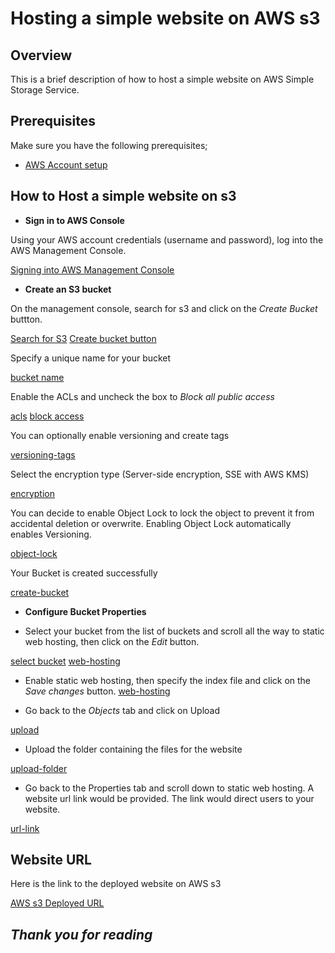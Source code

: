# Hosting a simple website on AWS s3

## Overview

This is a brief description of how to host a simple website on AWS Simple Storage Service. 

## Prerequisites

Make sure you have the following prerequisites;

- [AWS Account setup](https://console.aws.amazon.com/console/home)

## How to Host a simple website on s3

- **Sign in to AWS Console**

Using your AWS account credentials (username and password), log into the AWS Management Console.

[Signing into AWS Management Console](./images/web01.png)

- **Create an S3 bucket**

On the management console, search for s3 and click on the _Create Bucket_ buttton. 

[Search for S3](./images/web02.png)
[Create bucket button](./images/web03.png)

Specify a unique name for your bucket

[bucket name](./images/web04.png)

Enable the ACLs and uncheck the box to _Block all public access_

[acls](./images/web05.png)
[block access](./images/web06.png)

You can optionally enable versioning and create tags

[versioning-tags](./images/web07.png)

Select the encryption type (Server-side encryption, SSE with AWS KMS)

[encryption](./images/web08.png)

You can decide to enable Object Lock to lock the object to prevent it from accidental deletion or overwrite. Enabling Object Lock automatically enables Versioning.

[object-lock](./images/web09.png)

Your Bucket is created successfully

[create-bucket](./images/web10.png)

- **Configure Bucket Properties**

- Select your bucket from the list of buckets and scroll all the way to static web hosting, then click on the _Edit_ button.

[select bucket](./images/web11.png)
[web-hosting](./images/web12.png)

- Enable static web hosting, then specify the index file and click on the _Save changes_ button.
[web-hosting](./images/web13.png)

- Go back to the _Objects_ tab and click on Upload

[upload](./images/web14.png)

- Upload the folder containing the files for the website

[upload-folder](./images/web15.png)

- Go back to the Properties tab and scroll down to static web hosting. A website url link would be provided. The link would direct users to your website.

[url-link](./images/web17.png)

## Website URL

Here is the link to the deployed website on AWS s3

[AWS s3 Deployed URL](http://perpetual-aws-bucket.s3-website-us-west-2.amazonaws.com/)

## _Thank you for reading_

